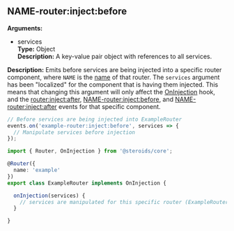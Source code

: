 ## NAME-router:inject:before

**Arguments:**
  - services  
    **Type:** Object  
    **Description:** A key-value pair object with references to all services.

**Description:** Emits before services are being injected into a specific router component, where `NAME` is the [name](../../router-decorator/routerdecoratorargs/#name) of that router. The `services` argument has been "localized" for the component that is having them injected. This means that changing this argument will only affect the [OnInjection](../../component-hooks/#oninjection) hook, and the [router:inject:after](#routerinjectafter), [NAME-router:inject:before](#name-routerinjectbefore), and [NAME-router:inject:after](#name-routerinjectafter) events for that specific component.

```ts
// Before services are being injected into ExampleRouter
events.on('example-router:inject:before', services => {
  // Manipulate services before injection
});
```

```ts
import { Router, OnInjection } from '@steroids/core';

@Router({
  name: 'example'
})
export class ExampleRouter implements OnInjection {

  onInjection(services) {
    // services are manipulated for this specific router (ExampleRouter) due to the listener
  }

}
```
